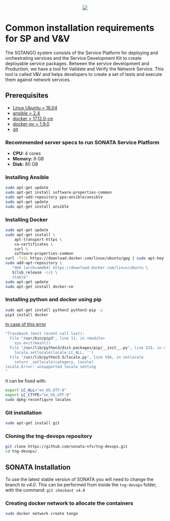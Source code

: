 <p align="center"><img src="https://github.com/sonata-nfv/tng-api-gtw/wiki/images/sonata-5gtango-logo-500px.png" /></p>

# Common installation requirements for SP and V&V

The 5GTANGO system consists of the Service Platform for deploying and orchestrating services and the Service Development Kit to create deployable service packages. Between the service development and Production, we have a tool for Validate and Verify the Network Service. This tool is called V&V and helps developers to create a set of tests and execute them against network services. 

## Prerequisites

* [Linux Ubuntu = 16.04](http://releases.ubuntu.com/16.04/)
* [ansible > 2.4](https://docs.ansible.com/ansible/2.4/intro_installation.html#latest-releases-via-apt-ubuntu)
* [docker > 17.12.0-ce](https://docs.docker.com/install/linux/docker-ce/ubuntu/#install-docker-ce)
* [docker-py = 1.9.0](https://pypi.org/project/docker/)
* [git](https://git-scm.com/download/linux)

### Recommended server specs to run SONATA Service Platform

* **CPU:** 4 cores
* **Memory:** 8 GB
* **Disk:** 80 GB

### Installing Ansible

```bash
sudo apt-get update
sudo apt-get install software-properties-common
sudo apt-add-repository ppa:ansible/ansible
sudo apt-get update
sudo apt-get install ansible
```

### Installing Docker

```bash
sudo apt-get update
sudo apt-get install \
    apt-transport-https \
    ca-certificates \
    curl \
    software-properties-common
curl -fsSL https://download.docker.com/linux/ubuntu/gpg | sudo apt-key add -
sudo add-apt-repository \
   "deb [arch=amd64] https://download.docker.com/linux/ubuntu \
   $(lsb_release -cs) \
   stable"
sudo apt-get update
sudo apt-get install docker-ce
```

### Installing python and docker using pip

```bash
sudo apt-get install python3 python3-pip -y
pip3 install docker
```

[In case of this error](https://stackoverflow.com/questions/14547631/python-locale-error-unsupported-locale-setting)

```bash
"Traceback (most recent call last):
  File "/usr/bin/pip3", line 11, in <module>
    sys.exit(main())
  File "/usr/lib/python3/dist-packages/pip/__init__.py", line 215, in main
    locale.setlocale(locale.LC_ALL, '')
  File "/usr/lib/python3.5/locale.py", line 594, in setlocale
    return _setlocale(category, locale)
locale.Error: unsupported locale setting
"
```

It can be fixed with:

```bash
export LC_ALL="en_US.UTF-8"
export LC_CTYPE="en_US.UTF-8"
sudo dpkg-reconfigure locales
```

### Git installation

```bash
sudo apt-get install git
```

### Cloning the tng-devops repository

```bash
git clone https://github.com/sonata-nfv/tng-devops.git
cd tng-devops/
```

## SONATA Installation

To use the latest stable version of SONATA you will need to change the branch to _v4.0_. This can be performed from inside the `tng-devops` folder, with the command:
`git checkout v4.0`

### Creating docker network to allocate the containers

```bash
sudo docker network create tango
```